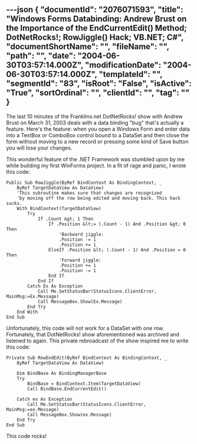 ---json
{
  "documentId": "2076071593",
  "title": "Windows Forms Databinding: Andrew Brust on the Importance of the EndCurrentEdit() Method; DotNetRocks!; RowJiggle() Hack; VB.NET; C#",
  "documentShortName": "",
  "fileName": "",
  "path": "",
  "date": "2004-06-30T03:57:14.000Z",
  "modificationDate": "2004-06-30T03:57:14.000Z",
  "templateId": "",
  "segmentId": "83",
  "isRoot": "False",
  "isActive": "True",
  "sortOrdinal": "",
  "clientId": "",
  "tag": ""
}
---

The last 10 minutes of the Franklins.net DotNetRocks! show with Andrew Brust on March 31, 2003 deals with a data binding &quot;bug&quot; that's actually a feature. Here's the feature: when you open a Windows Form and enter data into a TextBox or ComboBox control bound to a DataSet and then close the form without moving to a new record or pressing some kind of Save button you will lose your changes.

This wonderful feature of the .NET Framework was stumbled upon by me while building my first WinForms project. In a fit of rage and panic, I wrote this code:

    Public Sub RowJiggle(ByRef BindContext As BindingContext, _
        ByRef TargetDataView As DataView)
        'This subroutine makes sure that changes are recognized
        'by moving off the row being edited and moving back. This hack sucks.
        With BindContext(TargetDataView)
            Try
                If .Count &gt; 1 Then
                    If .Position &lt;= (.Count - 1) And .Position &gt; 0 Then
                        'Backward jiggle:
                        .Position -= 1
                        .Position += 1
                    ElseIf .Position &lt; (.Count - 1) And .Position = 0 Then
                        'Forward jiggle:
                        .Position += 1
                        .Position -= 1
                    End If
                End If
            Catch Ex As Exception
                Call Me.SetStatusBar(StatusIcons.ClientError, MainMsg:=Ex.Message)
                Call MessageBox.Show(Ex.Message)
            End Try
        End With
    End Sub

Unfortunately, this code will not work for a DataSet with one row. Fortunately, that DotNetRocks! show aforementioned was archived and listened to again. This private rebroadcast of the show inspired me to write this code:

    Private Sub RowEndEdit(ByRef BindContext As BindingContext, _
        ByRef TargetDataView As DataView)

        Dim BindBase As BindingManagerBase
        Try
            BindBase = BindContext.Item(TargetDataView)
            Call BindBase.EndCurrentEdit()

        Catch ex As Exception
            Call Me.SetStatusBar(StatusIcons.ClientError, MainMsg:=ex.Message)
            Call MessageBox.Show(ex.Message)
        End Try
    End Sub

This code rocks!
